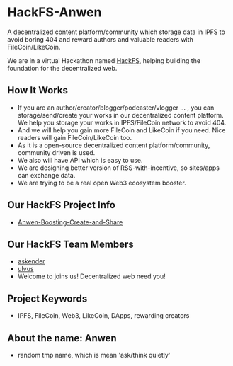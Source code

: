 # HackFS-Anwen

A decentralized content platform/community which storage data in IPFS to avoid boring 404 and reward authors and valuable readers with FileCoin/LikeCoin.

We are in a virtual Hackathon named [HackFS](https://hackfs.com/), helping building the foundation for the decentralized web.

## How It Works
- If you are an author/creator/blogger/podcaster/vlogger ... , you can storage/send/create your works in our decentralized content platform. We help you storage your works in IPFS/FileCoin network to avoid 404. 
- And we will help you gain more FileCoin and LikeCoin if you need. Nice readers will gain FileCoin/LikeCoin too.
- As it is a open-source decentralized content platform/community, community driven is used.
- We also will have API which is easy to use.
- We are designing better version of RSS-with-incentive, so sites/apps can exchange data.
- We are trying to be a real open Web3 ecosystem booster.

## Our HackFS Project Info
- [Anwen-Boosting-Create-and-Share](https://hack.ethglobal.co/showcase/anwen-boosting-create-and-share-recIAXcoZrQP3WS4a)

## Our HackFS Team Members
- [askender](https://github.com/askender)
- [ulvus](https://github.com/ulvus)
- Welcome to joins us! Decentralized web need you!

## Project Keywords
- IPFS, FileCoin, Web3, LikeCoin, DApps, rewarding creators

## About the name: Anwen
- random tmp name, which is mean 'ask/think quietly'
